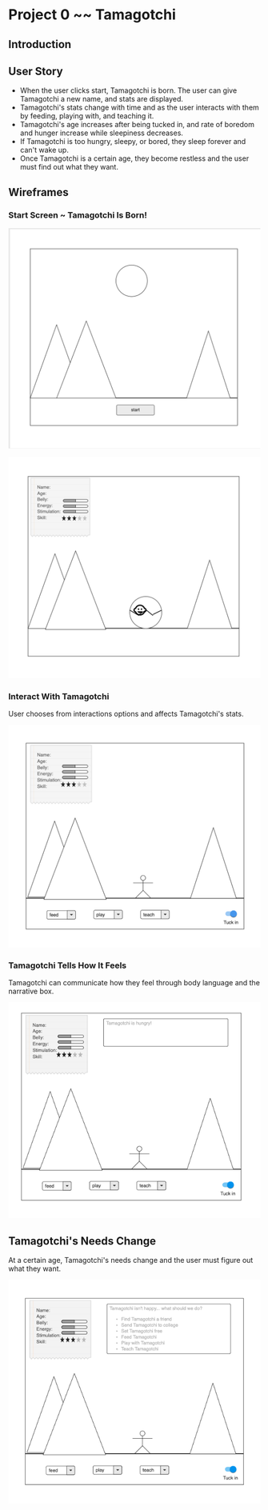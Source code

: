 # Project 0 ~~ Tamagotchi

## Introduction



## User Story

- When the user clicks start, Tamagotchi is born. The user can give Tamagotchi a new name, and stats are displayed.
- Tamagotchi's stats change with time and as the user interacts with them by feeding, playing with, and teaching it.
- Tamagotchi's age increases after being tucked in, and rate of boredom and hunger increase while sleepiness decreases.
- If Tamagotchi is too hungry, sleepy, or bored, they sleep forever and can't wake up.
- Once Tamagotchi is a certain age, they become restless and the user must find out what they want.


## Wireframes

### Start Screen ~ Tamagotchi Is Born!

![image](./images/image1.png)

![image](./images/image2.png)

### Interact With Tamagotchi
User chooses from interactions options and affects Tamagotchi's stats.

![image](./images/image3.png)

### Tamagotchi Tells How It Feels
Tamagotchi can communicate how they feel through body language and the narrative box.

![image](./images/image4.png)

## Tamagotchi's Needs Change
At a certain age, Tamagotchi's needs change and the user must figure out what they want.

![image](./images/image5.png)
